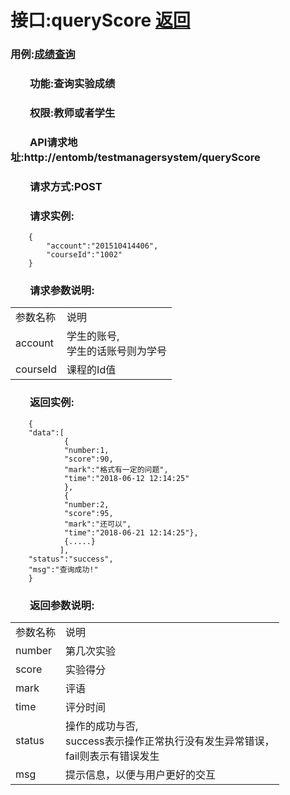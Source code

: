 # 接口:queryScore <a href="https://github.com/FateBerserker/is_analysis/tree/master/test6">返回</a>
### 用例:<a href="../用例/成绩查询.md">成绩查询</a>

### &nbsp;&nbsp;&nbsp;&nbsp;&nbsp;&nbsp;&nbsp;&nbsp;功能:查询实验成绩
### &nbsp;&nbsp;&nbsp;&nbsp;&nbsp;&nbsp;&nbsp;&nbsp;权限:教师或者学生
### &nbsp;&nbsp;&nbsp;&nbsp;&nbsp;&nbsp;&nbsp;&nbsp;API请求地址:http://entomb/testmanagersystem/queryScore
### &nbsp;&nbsp;&nbsp;&nbsp;&nbsp;&nbsp;&nbsp;&nbsp;请求方式:POST
### &nbsp;&nbsp;&nbsp;&nbsp;&nbsp;&nbsp;&nbsp;&nbsp;请求实例:
	    {
			"account":"201510414406",
			"courseId":"1002"
	    }	
### &nbsp;&nbsp;&nbsp;&nbsp;&nbsp;&nbsp;&nbsp;&nbsp;请求参数说明:

<table cellspacing="0" style="width:600px;">
<tr>
	<td>参数名称</td>
	<td>说明</td>
</tr>
<tr>
	<td>account</td>
	<td>学生的账号,<br>学生的话账号则为学号</td>
</tr>
<tr>
	<td>courseId</td>
	<td>课程的Id值</td>
</tr>
</table>

### &nbsp;&nbsp;&nbsp;&nbsp;&nbsp;&nbsp;&nbsp;&nbsp;返回实例:

	    {
		"data":[
				{
				"number:1,
				"score":90,
				"mark":"格式有一定的问题",
				"time":"2018-06-12 12:14:25"
				},
				{
				"number:2,
				"score":95,
				"mark":"还可以",
				"time":"2018-06-21 12:14:25"},
				{.....}
			   ],
		"status":"success",
		"msg":"查询成功!"
		}

### &nbsp;&nbsp;&nbsp;&nbsp;&nbsp;&nbsp;&nbsp;&nbsp;返回参数说明:

<table cellspacing="0" style="width:600px;">
<tr>
	<td>参数名称</td>
	<td>说明</td>
</tr>
<tr>
	<td>number</td>
	<td>第几次实验</td>
</tr>
<tr>
	<td>score</td>
	<td>实验得分</td>
</tr>
<tr>
	<td>mark</td>
	<td>评语</td>
</tr>
<tr>
	<td>time</td>
	<td>评分时间</td>
</tr>
<tr>
	<td>status</td>
	<td>操作的成功与否,<br>
	success表示操作正常执行没有发生异常错误，<br>
	fail则表示有错误发生</td>
</tr>
<tr>
	<td>msg</td>
	<td>提示信息，以便与用户更好的交互</td>
</tr>
</table>
